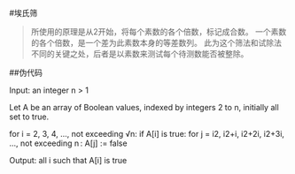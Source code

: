#埃氏筛
>所使用的原理是从2开始，将每个素数的各个倍数，标记成合数。
一个素数的各个倍数，是一个差为此素数本身的等差数列。
此为这个筛法和试除法不同的关键之处，后者是以素数来测试每个待测数能否被整除。
>
##伪代码
>
Input: an integer n > 1
 
Let A be an array of Boolean values, indexed by integers 2 to n,
initially all set to true.
 
 for i = 2, 3, 4, ..., not exceeding √n:
  if A[i] is true:
    for j = i2, i2+i, i2+2i, i2+3i, ..., not exceeding n :
      A[j] := false
 
Output: all i such that A[i] is true
>
